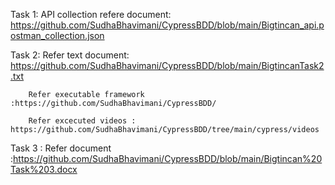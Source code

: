 
Task 1: API collection refere document: https://github.com/SudhaBhavimani/CypressBDD/blob/main/Bigtincan_api.postman_collection.json

Task 2: Refer text document: https://github.com/SudhaBhavimani/CypressBDD/blob/main/BigtincanTask2.txt

        Refer executable framework :https://github.com/SudhaBhavimani/CypressBDD/
        
        Refer excecuted videos : https://github.com/SudhaBhavimani/CypressBDD/tree/main/cypress/videos
        
Task 3 : Refer document :https://github.com/SudhaBhavimani/CypressBDD/blob/main/Bigtincan%20Task%203.docx
